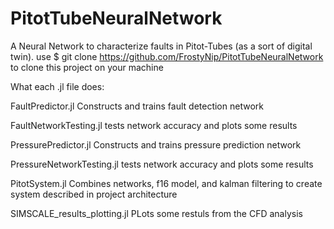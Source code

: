 # PitotTubeNeuralNetwork
A Neural Network to characterize faults in Pitot-Tubes (as a sort of digital twin).
use $ git clone https://github.com/FrostyNip/PitotTubeNeuralNetwork to clone this project on your machine

What each .jl file does:

FaultPredictor.jl
  Constructs and trains fault detection network
 
FaultNetworkTesting.jl
  tests network accuracy and plots some results
  
PressurePredictor.jl
  Constructs and trains pressure prediction network
  
PressureNetworkTesting.jl
  tests network accuracy and plots some results
  
PitotSystem.jl
  Combines networks, f16 model, and kalman filtering to create system described in project architecture
  
SIMSCALE_results_plotting.jl
  PLots some restuls from the CFD analysis
